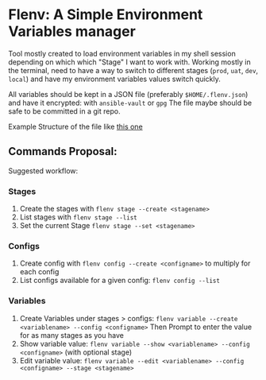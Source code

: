 # Flenv: A Simple Environment Variables manager
Tool mostly created to load environment variables in my shell session depending on which which "Stage" I want to work with.
Working mostly in the terminal, need to have a way to switch to different stages (`prod`, `uat`, `dev`, `local`) and have
my environment variables values switch quickly.

All variables should be kept in a JSON file (preferably `$HOME/.flenv.json`) and have it encrypted: with `ansible-vault` or `gpg`
The file maybe should be safe to be committed in a git repo.

Example Structure of the file like [this one](./.config.json)
## Commands Proposal:
Suggested workflow:

### Stages
1. Create the stages with `flenv stage --create <stagename>`
2. List stages with `flenv stage --list`
3. Set the current Stage `flenv stage --set <stagename>`

### Configs
1. Create config with `flenv config --create <configname>` to multiply for each config
2. List configs available for a given config: `flenv config --list `

### Variables
1. Create Variables under stages > configs:
   `flenv variable --create <variablename> --config <configname>`
   Then Prompt to enter the value for as many stages as you have
2. Show variable value: `flenv variable --show <variablename> --config <configname>` (with optional stage)
3. Edit variable value: `flenv variable --edit <variablename> --config <configname> --stage <stagename>`
